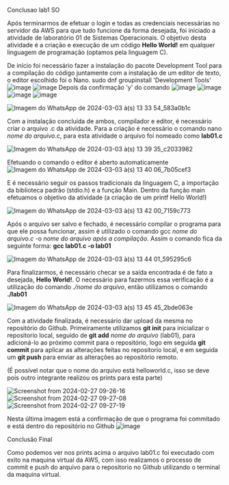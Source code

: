 Conclusao lab1 SO

Após terminarmos de efetuar o login e todas as credenciais necessárias no servidor da AWS para que tudo funcione da forma desejada, foi iniciado a atividade de laboratório 01 de Sistemas Operacionais.
O objetivo desta atividade é a criação e execução de um código **Hello World!** em qualquer linguagem de programação (optamos pela linguagem C).

De início foi necessário fazer a instalação do pacote Development Tool para a compilação do código juntamente com a instalação de um editor de texto, o editor escolhido foi o Nano.
sudo dnf groupinstall 'Development Tools'
![image](https://github.com/OtavioBruzadin/LabsSistemasOperacionais/assets/146960599/9bcdf6c7-86d0-459a-9d5d-c3b7e420bf4a)
![image](https://github.com/OtavioBruzadin/LabsSistemasOperacionais/assets/146960599/21a4ae2e-7cfe-4c22-a803-e81b134f32eb)
Depois da confirmação 'y' do comando
![image](https://github.com/OtavioBruzadin/LabsSistemasOperacionais/assets/146960599/0059bdc2-791a-4b4a-8f03-71836b558875)
![image](https://github.com/OtavioBruzadin/LabsSistemasOperacionais/assets/146960599/bc0de720-5c93-4f51-9137-130a37ea8434)
![image](https://github.com/OtavioBruzadin/LabsSistemasOperacionais/assets/146960599/bb46ecf5-ca4d-45eb-8308-dd4fa280382f)
![image](https://github.com/OtavioBruzadin/LabsSistemasOperacionais/assets/146960599/6b204084-aa27-4c14-8759-9c8af521065c)







![Imagem do WhatsApp de 2024-03-03 à(s) 13 33 54_583a0b1c](https://github.com/OtavioBruzadin/LabsSistemasOperacionais/assets/89026599/7945f87c-7d15-4c3d-8b01-e930fbd51845)

Com a instalação concluída de ambos, compilador e editor, é necessário criar o arquivo .c da atividade. Para a criação é necessário o comando nano *nome do arquivo*.c, para esta atividade o arquivo foi nomeado como **lab01.c**

![Imagem do WhatsApp de 2024-03-03 à(s) 13 39 35_c2033982](https://github.com/OtavioBruzadin/LabsSistemasOperacionais/assets/89026599/16511ae9-d9cd-4eb2-9a79-6d5c573fb322)

Efetuando o comando o editor é aberto automaticamente
![Imagem do WhatsApp de 2024-03-03 à(s) 13 40 06_7b05cef3](https://github.com/OtavioBruzadin/LabsSistemasOperacionais/assets/89026599/72392e17-3f37-469e-a207-8791285589b2)

E é necessário seguir os passos tradicionais da linguagem C, a importação da biblioteca padrão (stdio.h) e a função Main. Dentro da função main efetuamos o objetivo da atividade (a criação de um printf Hello World!)

![Imagem do WhatsApp de 2024-03-03 à(s) 13 42 00_7159c773](https://github.com/OtavioBruzadin/LabsSistemasOperacionais/assets/89026599/d074f80f-c10a-41f0-a9ae-15b84e0434b1)

Após o arquivo ser salvo e fechado, é necessário compilar o programa para que ele possa funcionar, assim é utilizado o comando gcc *nome do arquivo.c* -o *nome do arquivo após a compilação*. Assim o comando fica da seguinte forma: **gcc lab01.c -o lab01**

![Imagem do WhatsApp de 2024-03-03 à(s) 13 44 01_595295c6](https://github.com/OtavioBruzadin/LabsSistemasOperacionais/assets/89026599/1cb8fc3d-5f9a-4339-be03-dfa59053eaf5)

Para finalizarmos, é necessário checar se a saída encontrada é de fato a desejada, **Hello World!**. O necessário para fazermos essa verificação é a utilização do comando *./nome do arquivo*, então utilizamos o comando **./lab01**

![Imagem do WhatsApp de 2024-03-03 à(s) 13 45 45_2bde063e](https://github.com/OtavioBruzadin/LabsSistemasOperacionais/assets/89026599/9768b3ac-ca6c-4622-aecc-be48649cf4f8)

Com a atividade finalizada, é necessário dar upload da mesma no repositório do Github. Primeiramente utilizamos **git init** para inicializar o repositorio local, seguido de **git add** *nome do arquivo* (lab01), para adicioná-lo ao próximo commit para o repositório, logo em seguida **git commit** para aplicar as alterações feitas no repositorio local, e em seguida um **git push** para enviar as alterações ao repositório remoto.

(É possível notar que o nome do arquivo está helloworld.c, isso se deve pois outro integrante realizou os prints para esta parte)

![Screenshot from 2024-02-27 09-26-16](https://github.com/OtavioBruzadin/LabsSistemasOperacionais/assets/31077442/79248ed4-1093-4405-b403-b4d5b7df768d)
![Screenshot from 2024-02-27 09-27-08](https://github.com/OtavioBruzadin/LabsSistemasOperacionais/assets/31077442/f7150e16-1119-4ba5-bf79-10da0c001d09)
![Screenshot from 2024-02-27 09-27-19](https://github.com/OtavioBruzadin/LabsSistemasOperacionais/assets/31077442/b34a0a6e-912a-45be-ad3b-58b1542edc7d)

Nesta última imagem está a confirmação de que o programa foi commitado e está dentro do repositório no Github
![image](https://github.com/OtavioBruzadin/LabsSistemasOperacionais/assets/31077442/11ac5ac4-fcbd-403a-ac1c-5595404bc395)

Conclusão Final

Como podemos ver nos prints acima o arquivo lab01.c foi executado com exito na maquina virtual da AWS, com isso realizamos o processo de commit e push do arquivo para o repositorio no Github utilizando o terminal da maquina virtual. 
